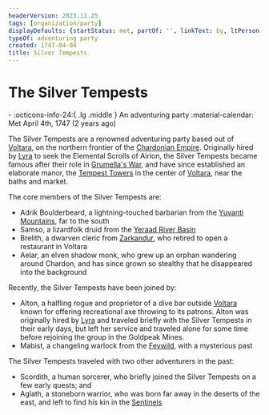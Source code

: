 ```yaml
---
headerVersion: 2023.11.25
tags: [organization/party]
displayDefaults: {startStatus: met, partOf: '', linkText: by, ltPerson: by}
typeOf: adventuring party
created: 1747-04-04
title: Silver Tempests
---
```

# The Silver Tempests
<div class="grid cards ext-narrow-margin ext-one-column" markdown>
-
   :octicons-info-24:{ .lg .middle } An adventuring party  
   :material-calendar: Met April 4th, 1747 (2 years ago)  
</div>


The Silver Tempests are a renowned adventuring party based out of [Voltara](<../../../gazetteer/west-coast/chardonian-empire/northern-frontier/voltara.md>), on the northern frontier of the [Chardonian Empire](<../../../gazetteer/west-coast/chardonian-empire/chardonian-empire.md>). Originally hired by [Lyra](<../../chardonians/lyra.md>) to seek the Elemental Scrolls of Airion, the Silver Tempests became famous after their role in [Grumella's War](<../../../events/1700s/grumella-s-war.md>), and have since established an elaborate manor, the [Tempest Towers](<../../../campaigns/great-library/tempest-towers.md>) in the center of [Voltara](<../../../gazetteer/west-coast/chardonian-empire/northern-frontier/voltara.md>), near the baths and market. 

The core members of the Silver Tempests are:
- Adrik Boulderbeard, a lightning-touched barbarian from the [Yuvanti Mountains](<../../../gazetteer/greater-dunmar/yuvanti-mountains.md>), far to the south
- Samso, a lizardfolk druid from the [Yeraad River Basin](<../../../gazetteer/west-coast/yeraad-river-basin.md>)
- Brelith, a dwarven cleric from [Zarkandur](<../../../gazetteer/sentinel-range/dwarven-kingdoms/zarkandur.md>), who retired to open a restaurant in Voltara
- Aelar, an elven shadow monk, who grew up an orphan wandering around Chardon, and has since grown so stealthy that he disappeared into the background

Recently, the Silver Tempests have been joined by:
- Alton, a halfling rogue and proprietor of a dive bar outside [Voltara](<../../../gazetteer/west-coast/chardonian-empire/northern-frontier/voltara.md>) known for offering recreational axe throwing to its patrons. Alton was originally hired by [Lyra](<../../chardonians/lyra.md>) and traveled briefly with the Silver Tempests in their early days, but left her service and traveled alone for some time before rejoining the group in the Goldpeak Mines.
- Mabist, a changeling warlock from the [Feywild](<../../../cosmology/multiverse/echo-realms/feywild/feywild.md>), with a mysterious past

The Silver Tempests traveled with two other adventurers in the past:
- Scordith, a human sorcerer, who briefly joined the Silver Tempests on a few early quests; and
- Aglath, a stoneborn warrior, who was born far away in the deserts of the east, and left to find his kin in the [Sentinels](<../../../gazetteer/sentinel-range/sentinel-range.md>)

